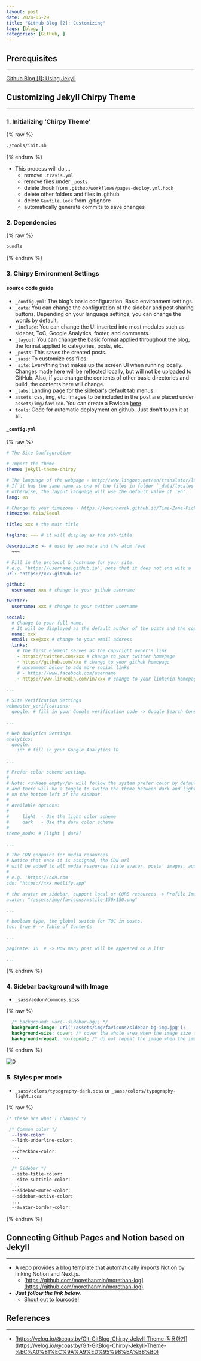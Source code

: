 ```yaml
---
layout: post
date: 2024-05-29
title: "GitHub Blog [2]: Customizing"
tags: [blog, ]
categories: [GitHub, ]
---
```




## Prerequisites


---


[Github Blog [1]: Using Jekyll](https://rebedy.github.io/posts/Github-Blog-1-Using-Jekyll/)



## Customizing Jekyll Chirpy Theme


---



### 1. Initializing ‘Chirpy Theme’



{% raw %}
```bash
./tools/init.sh
```
{% endraw %}


- This process will do …
	- remove `.travis.yml`
	- remove files under `_posts`
	- delete .hook from `.github/workflows/pages-deploy.yml.hook`
	- delete other folders and files in .github
	- delete `Gemfile.lock` from .gitignore
	- automatically generate commits to save changes


### 2. Dependencies



{% raw %}
```bash
bundle
```
{% endraw %}




### 3. Chirpy Environment Settings



#### source code guide

- `_config.yml`: The blog’s basic configuration. Basic environment settings.
- `_data`: You can change the configuration of the sidebar and post sharing buttons. Depending on your language settings, you can change the words by default.
- `_include`: You can change the UI inserted into most modules such as sidebar, ToC, Google Analytics, footer, and comments.
- `_layout`: You can change the basic format applied throughout the blog, the format applied to categories, posts, etc.
- `_posts`: This saves the created posts.
- `_sass`: To customize css files.
- `_site`: Everything that makes up the screen UI when running locally. Changes made here will be reflected locally, but will not be uploaded to GitHub. Also, if you change the contents of other basic directories and build, the contents here will change.
- `_tabs`: Landing page for the sidebar's default tab menus.
- `assets`: css, img, etc. Images to be included in the post are placed under `assets/img/favicon`. You can create a Favicon [here](https://realfavicongenerator.net/).
- `tools`: Code for automatic deployment on github. Just don't touch it at all.


#### `_config.yml`



{% raw %}
```yaml
# The Site Configuration

# Import the theme
theme: jekyll-theme-chirpy

# The language of the webpage › http://www.lingoes.net/en/translator/langcode.htm
# If it has the same name as one of the files in folder `_data/locales`, the layout language will also be changed,
# otherwise, the layout language will use the default value of 'en'.
lang: en

# Change to your timezone › https://kevinnovak.github.io/Time-Zone-Picker
timezone: Asia/Seoul

title: xxx # the main title

tagline: ~~~ # it will display as the sub-title

description: >- # used by seo meta and the atom feed
  ~~~

# Fill in the protocol & hostname for your site.
# e.g. 'https://username.github.io', note that it does not end with a '/'.
url: "https://xxx.github.io"

github:
  username: xxx # change to your github username

twitter:
  username: xxx # change to your twitter username

social:
  # Change to your full name.
  # It will be displayed as the default author of the posts and the copyright owner in the Footer
  name: xxx
  email: xxx@xxx # change to your email address
  links:
    # The first element serves as the copyright owner's link
    - https://twitter.com/xxx # change to your twitter homepage
    - https://github.com/xxx # change to your github homepage
    # Uncomment below to add more social links
    # - https://www.facebook.com/username
    - https://www.linkedin.com/in/xxx # change to your linkenin homepage

...

# Site Verification Settings
webmaster_verifications:
  google: # fill in your Google verification code -> Google Search Console***

...

# Web Analytics Settings
analytics:
  google:
    id: # fill in your Google Analytics ID
    
...

# Prefer color scheme setting.
#
# Note: <u>Keep empty</u> will follow the system prefer color by default,
# and there will be a toggle to switch the theme between dark and light
# on the bottom left of the sidebar.
#
# Available options:
#
#     light  - Use the light color scheme
#     dark   - Use the dark color scheme
#
theme_mode: # [light | dark] 

...

# The CDN endpoint for media resources.
# Notice that once it is assigned, the CDN url
# will be added to all media resources (site avatar, posts' images, audio and video files) paths starting with '/'
#
# e.g. 'https://cdn.com'
cdn: "https://xxx.netlify.app"

# the avatar on sidebar, support local or CORS resources -> Profile Image***
avatar: "/assets/img/favicons/mstile-150x150.png"

...

# boolean type, the global switch for TOC in posts.
toc: true # -> Table of Contents

...

paginate: 10  # -> How many post will be appeared on a list

...
```
{% endraw %}




### 4. Sidebar background with Image

- `_sass/addon/commons.scss`


{% raw %}
```scss
  /* background: var(--sidebar-bg); */
  background-image: url('/assets/img/favicons/sidebar-bg-img.jpg');
  background-size: cover; /* cover the whole area when the image size and the background size are different */ 
  background-repeat: no-repeat; /* do not repeat the image when the image size and the background size are different */
```
{% endraw %}



![0](/assets/img/2024-05-29-GitHub-Blog-[2]:-Customizing.md/0.png)



### 5. Styles per mode

- `_sass/colors/typography-dark.scss`  or `_sass/colors/typography-light.scss`


{% raw %}
```scss
/* these are what I changed */

 /* Common color */
  --link-color:
  --link-underline-color:
  ...
  --checkbox-color:
  ...
  
  /* Sidebar */
  --site-title-color:
  --site-subtitle-color:
  ...
  --sidebar-muted-color: 
  --sidebar-active-color:
  ...
  --avatar-border-color:
```
{% endraw %}




## Connecting Github Pages and Notion based on Jekyll


---

- A repo provides a blog template that automatically imports Notion by linking Notion and Next.js.
	- [https://github.com/morethanmin/morethan-log](https://github.com/morethanmin/morethan-log)
- _**Just follow the link below.**_
	- [Shout out to lourcode!](https://lourcode.kr/posts/Jekyll-%EA%B8%B0%EB%B0%98-Github-Pages%EC%99%80-Notion-Page-%EC%97%B0%EB%8F%99/#github-%ED%99%98%EA%B2%BD-%EC%84%A4%EC%A0%95)


## References


---

- [https://velog.io/@coastby/Git-GitBlog-Chirpy-Jekyll-Theme-적용하기](https://velog.io/@coastby/Git-GitBlog-Chirpy-Jekyll-Theme-%EC%A0%81%EC%9A%A9%ED%95%98%EA%B8%B0)
